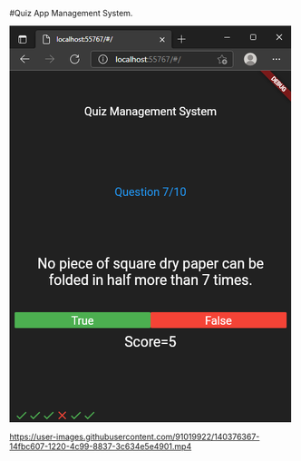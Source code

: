#Quiz App Management System.

![](images/design1.png)


https://user-images.githubusercontent.com/91019922/140376367-14fbc607-1220-4c99-8837-3c634e5e4901.mp4


